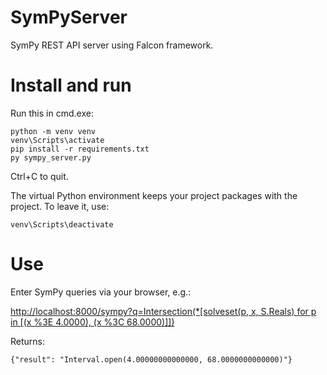 # SymPyServer

SymPy REST API server using Falcon framework.

# Install and run

Run this in cmd.exe:

	python -m venv venv
	venv\Scripts\activate
	pip install -r requirements.txt
	py sympy_server.py

Ctrl+C to quit.

The virtual Python environment keeps your project packages with the project. To leave it, use:

	venv\Scripts\deactivate

# Use

Enter SymPy queries via your browser, e.g.:

[http://localhost:8000/sympy?q=Intersection(*[solveset(p, x, S.Reals) for p in [(x %3E 4.0000), (x %3C 68.0000)]])](http://localhost:8000/sympy?q=Intersection(*[solveset(p,%20x,%20S.Reals)%20for%20p%20in%20[(x%20%3E%204.0000),%20(x%20%3C%2068.0000)]]))

Returns:

	{"result": "Interval.open(4.00000000000000, 68.0000000000000)"}
